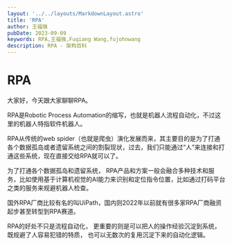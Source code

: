 ```yaml
---
layout: '../../layouts/MarkdownLayout.astro'
title: 'RPA'
author: 王福强
pubDate: 2023-09-09
keywords: RPA,王福强,Fuqiang Wang,fujohnwang
description: RPA - 架构百科
---
```


# RPA

大家好，今天跟大家聊聊RPA。

RPA是Robotic Process Automation的缩写，也就是机器人流程自动化，不过这里的机器人特指软件机器人。

RPA从传统的web spider（也就是爬虫）演化发展而来，其主要目的是为了打通各个数据孤岛或者遗留系统之间的割裂现状，过去，我们只能通过“人”来连接和打通这些系统，现在直接交给RPA就可以了。

为了打通各个数据孤岛和遗留系统， RPA产品和方案一般会融合多种技术和服务，比如使用基于计算机视觉的AI能力来识别和定位指令位置，比如通过打码平台之类的服务来规避机器人检查。

国外RPA厂商比较有名的叫UiPath，国内则2022年以前就有很多家RPA厂商融资起步甚至转型到RPA赛道。

RPA的好处不只是流程自动化， 更重要的则是可以把人的操作经验沉淀到系统，既规避了人容易犯错的特质， 也可以无数次的复用沉淀下来的自动化逻辑。



